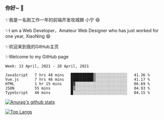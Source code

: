 ### 你好~  👋

✨我是一名刚工作一年的前端开发攻城狮 小宁 😄

✨I am a Web Developer，Amateur Web Designer who has just worked for one year, XiaoNing 😄

✨欢迎来到我的GitHub主页

✨Welcome to my GitHub page
<!--
**7148505/7148505** is a ✨ _special_ ✨ repository because its `README.md` (this file) appears on your GitHub profile.

Here are some ideas to get you started:

- 🔭 I’m currently working on ...
- 🌱 I’m currently learning ...
- 👯 I’m looking to collaborate on ...
- 🤔 I’m looking for help with ...
- 💬 Ask me about ...
- 📫 How to reach me: ...
- 😄 Pronouns: ...
- ⚡ Fun fact: ...
-->

<!--START_SECTION:waka-->
```text
Week: 13 April, 2021 - 20 April, 2021

JavaScript   7 hrs 48 mins   ██████████▒░░░░░░░░░░░░░░   41.36 % 
Vue.js       7 hrs 46 mins   ██████████▒░░░░░░░░░░░░░░   41.17 % 
HTML         1 hr 15 mins    █▓░░░░░░░░░░░░░░░░░░░░░░░   06.69 % 
JSON         55 mins         █▒░░░░░░░░░░░░░░░░░░░░░░░   04.93 % 
TypeScript   46 mins         █░░░░░░░░░░░░░░░░░░░░░░░░   04.15 % 
```
<!--END_SECTION:waka-->

[![Anurag's github stats](https://github-readme-stats.vercel.app/api?username=littleCareless)](https://github.com/anuraghazra/github-readme-stats)

[![Top Langs](https://github-readme-stats.vercel.app/api/top-langs/?username=littleCareless&layout=compact)](https://github.com/anuraghazra/github-readme-stats)
